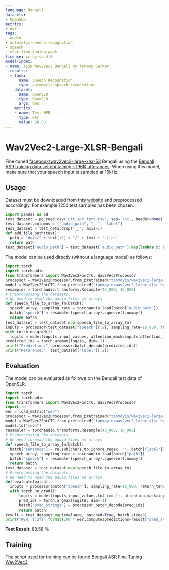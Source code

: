 ```yaml
---
language: Bengali
datasets:
- OpenSLR
metrics:
- wer
tags:
- audio
- automatic-speech-recognition
- speech
- xlsr-fine-tuning-week
license: cc-by-sa-4.0
model-index:
- name: XLSR Wav2Vec2 Bengali by Tanmoy Sarkar
  results:
  - task:
      name: Speech Recognition
      type: automatic-speech-recognition
    dataset:
      name: OpenSLR
      type: OpenSLR
      args: ben
    metrics:
    - name: Test WER
      type: wer
      value: 88.58
---
```

# Wav2Vec2-Large-XLSR-Bengali
Fine-tuned [facebook/wav2vec2-large-xlsr-53](https://huggingface.co/facebook/wav2vec2-large-xlsr-53) Bengali using the [Bengali ASR training data set containing ~196K utterances](https://www.openslr.org/53/).
When using this model, make sure that your speech input is sampled at 16kHz.
## Usage
Dataset must be downloaded from [this website](https://www.openslr.org/53/) and preprocessed accordingly. For example 1250 test samples has been chosen.
```python
import pandas as pd
test_dataset = pd.read_csv('utt_spk_text.tsv', sep='\\t', header=None)[60000:61250]
test_dataset.columns = ["audio_path", "__", "label"]
test_dataset = test_data.drop("__", axis=1)
def add_file_path(text):
  path = "data/" + text[:2] + "/" + text + '.flac'
  return path
test_dataset['audio_path'] = test_dataset['audio_path'].map(lambda x: add_file_path(x))
```
The model can be used directly (without a language model) as follows:
```python
import torch
import torchaudio
from transformers import Wav2Vec2ForCTC, Wav2Vec2Processor
processor = Wav2Vec2Processor.from_pretrained("tanmoyio/wav2vec2-large-xlsr-bengali")
model = Wav2Vec2ForCTC.from_pretrained("tanmoyio/wav2vec2-large-xlsr-bengali")
resampler = torchaudio.transforms.Resample(48_000, 16_000)
# Preprocessing the datasets.
# We need to read the aduio files as arrays
def speech_file_to_array_fn(batch):
  speech_array, sampling_rate = torchaudio.load(batch["audio_path"])
  batch["speech"] = resampler(speech_array).squeeze().numpy()
  return batch
test_dataset = test_dataset.map(speech_file_to_array_fn)
inputs = processor(test_dataset["speech"][:2], sampling_rate=16_000, return_tensors="pt", padding=True)
with torch.no_grad():
  logits = model(inputs.input_values, attention_mask=inputs.attention_mask).logits
predicted_ids = torch.argmax(logits, dim=-1)
print("Prediction:", processor.batch_decode(predicted_ids))
print("Reference:", test_dataset["label"][:2])
```
## Evaluation
The model can be evaluated as follows on the Bengali test data of OpenSLR.  
```python
import torch
import torchaudio
from transformers import Wav2Vec2ForCTC, Wav2Vec2Processor
import re
wer = load_metric("wer")
processor = Wav2Vec2Processor.from_pretrained("tanmoyio/wav2vec2-large-xlsr-bengali")
model = Wav2Vec2ForCTC.from_pretrained("tanmoyio/wav2vec2-large-xlsr-bengali")
model.to("cuda")
resampler = torchaudio.transforms.Resample(48_000, 16_000)
# Preprocessing the datasets.
# We need to read the aduio files as arrays
def speech_file_to_array_fn(batch):
  batch["sentence"] = re.sub(chars_to_ignore_regex, '', batch["label"]).lower()
  speech_array, sampling_rate = torchaudio.load(batch["path"])
  batch["speech"] = resampler(speech_array).squeeze().numpy()
  return batch
test_dataset = test_dataset.map(speech_file_to_array_fn)
# Preprocessing the datasets.
# We need to read the aduio files as arrays
def evaluate(batch):
  inputs = processor(batch["speech"], sampling_rate=16_000, return_tensors="pt", padding=True)
  with torch.no_grad():
      logits = model(inputs.input_values.to("cuda"), attention_mask=inputs.attention_mask.to("cuda")).logits
      pred_ids = torch.argmax(logits, dim=-1)
      batch["pred_strings"] = processor.batch_decode(pred_ids)
      return batch
result = test_dataset.map(evaluate, batched=True, batch_size=8)
print("WER: {:2f}".format(100 * wer.compute(predictions=result["pred_strings"], references=result["sentence"])))
```
**Test Result**: 88.58 %
## Training
The script used for training can be found [Bengali ASR Fine Tuning Wav2Vec2](https://colab.research.google.com/drive/1Bkc5C_cJV9BeS0FD0MuHyayl8hqcbdRZ?usp=sharing)
